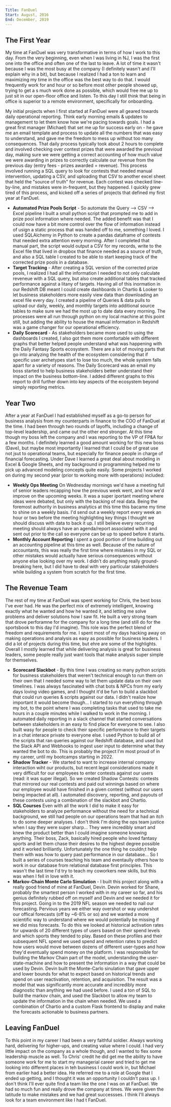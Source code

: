 ```yaml
---
Title: FanDuel
Start: August, 2016
End: December, 2019
---
```


## The First Year

My time at FanDuel was very transformative in terms of how I work to this day. From the very beginning, even when I was living in NJ, I was the first one into the office and often one of the last to leave. A lot of time it wasn't because I was the most busy at the company (I definitely wasn't and I'll explain why in a bit), but because I realized I had a ton to learn and maximizing my time in the office was the best way to do that. I would frequently work for and hour or so before most other people showed up, trying to get a s much work done as possible, which would free me up to just sit in our open-floor office and listen. To this day I still think that being in office is superior to a remote environment, specifically for onboarding.

My initial projects when I first started at FanDuel were all geared towards daily operational reporting. Think early morning emails & updates to management to let them know how we're pacing towards goals. I had a great first manager (Michael) that set me up for success early on - he gave me an email template and process to update all the numbers that was easy to understand, and gave me the freedom to mess up without too many consequences. That daily process typically took about 2 hours to complete and involved checking over contest prizes that were awarded the previoud day, making sure we were getting a correct accounting of how much value we were awarding in prizes to correctly calculate our revenue from the previous day (entry fees - prizes awarded = revenue). This process involved running a SQL query to look for contests that needed manual intervention, updating a CSV, and uploading that CSV to another excel sheet that held the "source of truth" for revenue. Each contest was checked line-by-line, and mistakes were in-frequent, but they happened. I quickly grew tired of this process, and kicked off a series of projects that defined my first year at FanDuel.
- **Automated Prize Pools Script** - So automate the Query --> CSV --> Excel pipeline I built a small python script that prompted me to add in prize pool information where needed. The added benefit was that I could now have a bit more control over the flow of information instead of usign a static process that was handed off to me, something I loved. I used SQLAlchemy in Python to create a pandas dataframe of contests that needed extra attention every morning. After I completed that manual part, the script would output a CSV for my records, write to the Excel file that lived in dropbox that finance needed as a source of truth, and also a SQL table I created to be able to start keeping track of the corrected prize pools in a database.
- **Target Tracking** - After creating a SQL version of the corrected prize pools, I realized I had all the information I needed to not only calculate reveneue with a SQL query, but also create additional tables that tracked performance against a litany of targets. Having all of this inormation in our Redshift DB meant I could create dashboards in Chartio & Looker to let business stakeholders more easily view data than downloading an excel file every day. I created a pipeline of Queries & data pulls to upload our daily, weekly, and monthly targets into additional source tables to make sure we had the most up to date data every morning. The processes were all run through python on my local machine at this point still, but adding the ability to house the manual information in Redshift was a game changer for our operational efficiency.
- **Daily Scorecard** - As stakeholders became more used to using the dashboards I created, I also got them more comfortable with different graphs that better helped people understand what was happening with the Daily Fantasy Sports ecosystem. There are a lot of moving parts that go into analyzing the health of the ecosystem considering that if specific user archetypes start to lose too much, the whole system falls apart for a variety of reasons. The Daily Scorecard was an email my boss started to help business stakeholders better understand their impact on the business bottom-line. I added different graphs to this report to drill further down into key aspects of the ecosystem beyond simply reporting metrics.

## Year Two

After a year at FanDuel I had established myself as a go-to person for business analysis from my counterparts in finance to the COO of FanDuel at the time. I had been through two rounds of layoffs, including a change of top-level leadership, and came out the other end stronger. At this time though my boss left the company and I was reporting to the VP of FP&A for a few months. I definitely learned a good amount working for this new boss (Dave), but maybe most importantly I learned that I could be of great use not jsut to operational teams, but especially for finance people in charge of financial forecasting. Under Dave I learned a great deal about modeling in Excel & Google Sheets, and my background in programming helped me to pick up advanced modeling concepts quite easily. Some projects I worked on during my second year (prior to working more with operations) included:
- **Weekly Ops Meeting** On Wednesday mornings we'd have a meeting full of senior leaders recapping how the previous week went, and how we'd improve on the upcoming weeks. It was a super iportant meeting where ideas were debated, but only with the backing of real data. Being the foremost authority in business analytics at this time this bacame my time to shine on a weekly basis. I'd send out a weekly report every week an hour or two before the meeting highlighting key things I thought we should discuss with data to back it up. I still believe every recurring meeting should always have an agenda/report associated with it and sent out prior to the call so everyone can be up to speed before it starts.
- **Monthly Account Reporting** I spent a good portion of time building out an accounting pipeline at this time as well. Because of the nature of accountants, this was really the first time where mistakes in my SQL or other mistakes would actually have serious consequences without anyone else looking over my work. I didn't do anything really ground-breaking here, but I did have to deal with very particular stakeholders while building a system from scratch for the first time.

## The Revenue Team

The rest of my time at FanDuel was spent working for Chris, the best boss I've ever had. He was the perfect mix of extremely intelligent, knowing exactly what he wanted and how he wanted it, and letting me solve problems and deliver solutions how I saw fit. He built a very strong team that drove perforamne for the company for a long time (and still do for the sportsbook to this day I'd imagine). This role was the perfect blend of freedom and requirements for me. I spent most of my days hacking away on making operations and analysis as easy as possible for business leaders. I did a lot of projects during this time, but ehre are some of the highlights. Overall I mostly learned that while delivering analysis is great for business leaders, some people really just want tools that make analysis super simple for themselves.
- **Scorecard Slackbot** - By this time I was creating so many python scripts for business stakeholders that weren't technical enough to run them on their own that I needed some way to let them update data on their own timelines. I was always fascinated with chat bots & NPCs from my early days loving video games, and I thought it'd be fun to build a slackbot that could run queries & scripts against our data. I didn't realize how important it would become though... I started to run everything through my bot, to the point where I was completing tasks that used to take me hours in a couple minutes while I walked to work in the morning. I automated daily reporting in a slack channel that started conversations between stakeholders in an easy to find place for everyone to see. I also built wasy for people to check their specific performance to their targets in a chat interace private to everyone else. I used Python to build all of the scripts that ran queries against our Redshift database, and used but the Slack API and Webhooks to ingest user input to determine what they wanted the bot to do. This is probably the project I'm most proud of in my career, until my bootcamps starting in 2022.
- **Shadow Tracker** - We started to want to increase internal company interaction wiht our products, but recent legal considerations made it very difficult for our employees to enter contests against our users (read: it was super illegal). So we created Shadow Contests: contests that mirrored our real contests and paid out winnings based on where our employee would have finished in a given contest (without our users being impacted at all). I automated discovery, reporting, and payouts of these contests using a combination of the slackbot and Chartio.
- **SQL Courses** Even with all the work I did to make it easy for stakeholders to analyze performance without the need for a technical background, we still had people on our operations team that had an itch to do some deeper analyses. I don't think I'm doing the ops team justice when I say they were super sharp... They were incredibly smart and knew the product better than I could imagine someone knowing anything. Their boss, Zack, basically hired people who loved fantasy sports and let them chase their desires to the highest degree possible and it worked brilliantly. Unfortunately the one thing he couldn;t help them with was how to query past performance in our database... So I built a series of courses teaching his team and eventaully others how to work in our database from relational database first principles. This wasn't the last time I'd try to teach my coworkers new skills, but this was when I fell in love with it.
- **Markov-Chain Monte Carlo Simulation** - I built this project along with a really good friend of mine at FanDuel, Devin. Devin worked for Shane, probably the smartest person I worked with in my career so far, and his genius definitely rubbed off on myself and Devin and we needed it for this project. Going in to the 2019 NFL season we needed to nail our forecasting. Pervious years we either way overshot or way undershot our offical forecasts (off by ~6-8% or so) and we wanted a more scientific way to understand where we would potentially be missing if we did miss forecasts. To do this we looked at historical activation rates for upwards of 20 different types of users based on their spend levels and which sports they tended to play. Based on these profiles and their subsequent NFL spend we used spend and retention rates to predict how users would move between dozens of different user-types and how they'd eventually spend money on the platform. I was responsible for building the Markov Chain part of the model, understanding the user-state-machine and how to present the information in a way that could be used by Devin. Devin built the Monte-Carlo sinulation that gave upper and lower bounds for what to expect based on historical trends and spend on user reactivation, retention, and acquisition. The result was a model that was significantly more accurate and incredibly more diagnostic than anything we had used before. I used a ton of SQL to build the markov chain, and used the Slackbot to allow my team to update the information in the chain when needed. We used a combination of Chartio and a custom Flask frontend to display and make the forecasts actionable to business partners.

## Leaving FanDuel

To this point in my career I had been a very faithful soldier. Always working hard, delivering for higher-ups, and creating value where I could. I had very little impact on the company as a whole though, and I wanted to flex some leadership muscle as well. To Chris' credit he did get me the ability to have someone work for me to start my managerial career and tried to get me looking into different places in teh business I could work in, but Michael from earlier had a better idea. He referred me to a role at Google that I ended up getting, and I thought it was an opportunity I couldn't pass up. 
I don't think I'll ever quite find a team like the one I was on at FanDuel. We had so much fun and really drove the company at times. We were given the latitude to make mistakes and we had great successses. I think I'll always look for a team environment like I had t FanDuel.
